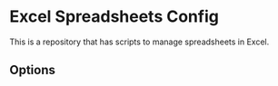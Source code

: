 # Excel Spreadsheets Config
This is a repository that has scripts to manage spreadsheets in Excel.

## Options
